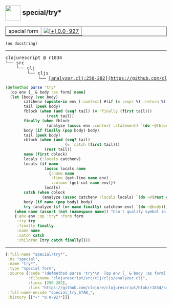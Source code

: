 ## <img width="48px" valign="middle" src="http://i.imgur.com/Hi20huC.png"> special/try\*

 <table border="1">
<tr>
<td>special form</td>
<td><a href="https://github.com/cljsinfo/api-refs/tree/0.0-927"><img valign="middle" alt="[+] 0.0-927" src="https://img.shields.io/badge/+-0.0--927-lightgrey.svg"></a> </td>
</tr>
</table>

 <samp>
</samp>

```
(no docstring)
```

---

 <pre>
clojurescript @ r1834
└── src
    └── clj
        └── cljs
            └── <ins>[analyzer.clj:250-282](https://github.com/clojure/clojurescript/blob/r1834/src/clj/cljs/analyzer.clj#L250-L282)</ins>
</pre>

```clj
(defmethod parse 'try*
  [op env [_ & body :as form] name]
  (let [body (vec body)
        catchenv (update-in env [:context] #(if (= :expr %) :return %))
        tail (peek body)
        fblock (when (and (seq? tail) (= 'finally (first tail)))
                  (rest tail))
        finally (when fblock
                  (analyze (assoc env :context :statement) `(do ~@fblock)))
        body (if finally (pop body) body)
        tail (peek body)
        cblock (when (and (seq? tail)
                          (= 'catch (first tail)))
                 (rest tail))
        name (first cblock)
        locals (:locals catchenv)
        locals (if name
                 (assoc locals name
                   {:name name
                    :line (get-line name env)
                    :column (get-col name env)})
                 locals)
        catch (when cblock
                (analyze (assoc catchenv :locals locals) `(do ~@(rest cblock))))
        body (if name (pop body) body)
        try (analyze (if (or name finally) catchenv env) `(do ~@body))]
    (when name (assert (not (namespace name)) "Can't qualify symbol in catch"))
    {:env env :op :try* :form form
     :try try
     :finally finally
     :name name
     :catch catch
     :children [try catch finally]}))
```


---

```clj
{:full-name "special/try*",
 :ns "special",
 :name "try*",
 :type "special form",
 :source {:code "(defmethod parse 'try*\n  [op env [_ & body :as form] name]\n  (let [body (vec body)\n        catchenv (update-in env [:context] #(if (= :expr %) :return %))\n        tail (peek body)\n        fblock (when (and (seq? tail) (= 'finally (first tail)))\n                  (rest tail))\n        finally (when fblock\n                  (analyze (assoc env :context :statement) `(do ~@fblock)))\n        body (if finally (pop body) body)\n        tail (peek body)\n        cblock (when (and (seq? tail)\n                          (= 'catch (first tail)))\n                 (rest tail))\n        name (first cblock)\n        locals (:locals catchenv)\n        locals (if name\n                 (assoc locals name\n                   {:name name\n                    :line (get-line name env)\n                    :column (get-col name env)})\n                 locals)\n        catch (when cblock\n                (analyze (assoc catchenv :locals locals) `(do ~@(rest cblock))))\n        body (if name (pop body) body)\n        try (analyze (if (or name finally) catchenv env) `(do ~@body))]\n    (when name (assert (not (namespace name)) \"Can't qualify symbol in catch\"))\n    {:env env :op :try* :form form\n     :try try\n     :finally finally\n     :name name\n     :catch catch\n     :children [try catch finally]}))",
          :filename "clojurescript/src/clj/cljs/analyzer.clj",
          :lines [250 282],
          :link "https://github.com/clojure/clojurescript/blob/r1834/src/clj/cljs/analyzer.clj#L250-L282"},
 :full-name-encode "special_try_STAR_",
 :history [["+" "0.0-927"]]}

```
